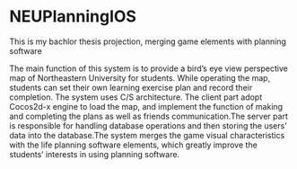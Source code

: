 # NEUPlanningIOS
This is my bachlor thesis projection, merging game elements with planning software

The main function of this system is to provide a bird’s eye view perspective map of Northeastern University for students.
While operating the map, students can set their own learning exercise plan and record their completion. The system uses
C/S architecture. The client part adopt Cocos2d-x engine to load the map, and implement the function of making and completing
the plans as well as friends communication.The server part is responsible for handling database operations and then storing 
the users’ data into the database.The system merges the game visual characteristics with the life planning software elements,
which greatly improve the students’ interests in using planning software. 
